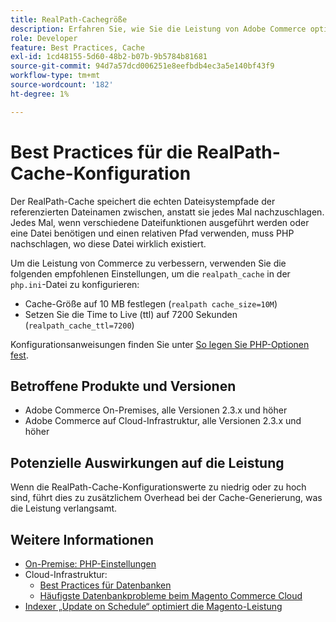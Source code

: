 ```yaml
---
title: RealPath-Cachegröße
description: Erfahren Sie, wie Sie die Leistung von Adobe Commerce optimieren können, indem Sie die Konfiguration des PHP readlpath Cache aktualisieren, um empfohlene Einstellungen zu verwenden.
role: Developer
feature: Best Practices, Cache
exl-id: 1cd48155-5d60-48b2-b07b-9b5784b81681
source-git-commit: 94d7a57dcd006251e8eefbdb4ec3a5e140bf43f9
workflow-type: tm+mt
source-wordcount: '182'
ht-degree: 1%

---
```


# Best Practices für die RealPath-Cache-Konfiguration

Der RealPath-Cache speichert die echten Dateisystempfade der referenzierten Dateinamen zwischen, anstatt sie jedes Mal nachzuschlagen. Jedes Mal, wenn verschiedene Dateifunktionen ausgeführt werden oder eine Datei benötigen und einen relativen Pfad verwenden, muss PHP nachschlagen, wo diese Datei wirklich existiert.

Um die Leistung von Commerce zu verbessern, verwenden Sie die folgenden empfohlenen Einstellungen, um die `realpath_cache` in der `php.ini`-Datei zu konfigurieren:

- Cache-Größe auf 10 MB festlegen (`realpath cache_size=10M`)
- Setzen Sie die Time to Live (ttl) auf 7200 Sekunden (`realpath_cache_ttl=7200`)

Konfigurationsanweisungen finden Sie unter [So legen Sie PHP-Optionen fest](../../../installation/prerequisites/php-settings.md#how-to-set-php-options).

## Betroffene Produkte und Versionen

- Adobe Commerce On-Premises, alle Versionen 2.3.x und höher
- Adobe Commerce auf Cloud-Infrastruktur, alle Versionen 2.3.x und höher

## Potenzielle Auswirkungen auf die Leistung

Wenn die RealPath-Cache-Konfigurationswerte zu niedrig oder zu hoch sind, führt dies zu zusätzlichem Overhead bei der Cache-Generierung, was die Leistung verlangsamt.

## Weitere Informationen

- [On-Premise: PHP-Einstellungen](../../../performance/software.md#php-settings)
- Cloud-Infrastruktur:
   - [Best Practices für Datenbanken](database-on-cloud.md)
   - [Häufigste Datenbankprobleme beim Magento Commerce Cloud](../maintenance/resolve-database-performance-issues.md)
- [Indexer „Update on Schedule“ optimiert die Magento-Leistung](../maintenance/indexer-configuration.md)
